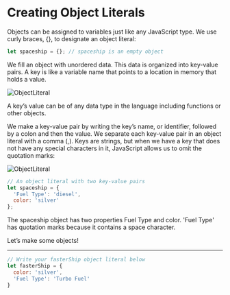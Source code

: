 # Creating Object Literals
Objects can be assigned to variables just like any JavaScript type. We use curly braces, {}, to designate an object literal:

```js
let spaceship = {}; // spaceship is an empty object
```

We fill an object with unordered data. This data is organized into key-value pairs. A key is like a variable name that points to a location in memory that holds a value.

![ObjectLiteral][objectliteral]

[objectliteral]:https://content.codecademy.com/courses/learn-javascript-objects/key%20value.svg

A key’s value can be of any data type in the language including functions or other objects.

We make a key-value pair by writing the key’s name, or identifier, followed by a colon and then the value. We separate each key-value pair in an object literal with a comma (,). Keys are strings, but when we have a key that does not have any special characters in it, JavaScript allows us to omit the quotation marks:

![ObjectLiteral][objectliteral2]

[objectliteral2]:https://content.codecademy.com/courses/learn-javascript-objects/objectliteraldiagram.svg

```js
// An object literal with two key-value pairs
let spaceship = {
  'Fuel Type': 'diesel',
  color: 'silver'
};
```

The spaceship object has two properties Fuel Type and color. 'Fuel Type' has quotation marks because it contains a space character.

Let’s make some objects!

***

```js
// Write your fasterShip object literal below
let fasterShip = {
  color: 'silver',
  'Fuel Type': 'Turbo Fuel'
}
```
